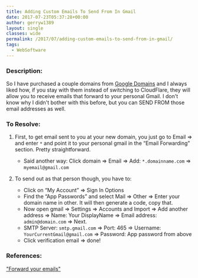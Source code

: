 ```yaml
---
title: Adding Custom Emails To Send From In Gmail
date: 2017-07-23T05:37:28+00:00
author: gerryw1389
layout: single
classes: wide
permalink: /2017/07/adding-custom-emails-to-send-from-in-gmail/
tags:
  - WebSoftware
---
```

<!--more-->

### Description:

So I have purchased a couple domains from [Google Domains](http://domains.google.com) and I always liked how, if you stay with them instead of switching to CloudFlare, they will allow you to receive emails that forward to your personal Gmail. I don't know why I didn't bother with this before, but you can SEND FROM those email addresses as well.

### To Resolve:

1. First, to get email sent to you at your new domain, you just go to Email => and enter `*` and point it to your personal gmail in the &#8220;Email Forwarding&#8221; section. Pretty straightforward.

   - Said another way: Click domain => Email => Add: `*.domainname.com` => `myemail@gmail.com`

2. To send out as that person though, you have to:

   - Click on &#8220;My Account&#8221; => Sign In Options
   - Find the &#8220;App Passwords&#8221; and select Mail => Other => Enter your domain name in other. It will then generate a code, copy that.
   - Now open gmail => Settings => Accounts and Import => Add another address => Name: Your DisplayName => Email address: `admin@domain.com` => Next.
   - SMTP Server: `smtp.gmail.com` => Port: 465 => Username: `YourCurrentGmail@gmail.com` => Password: App password from above
   - Click verification email => done!

### References:

["Forward your emails"](https://support.google.com/domains/answer/3251241?hl=en)  